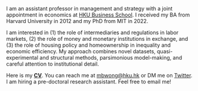 I am an assistant professor in management and strategy with a joint appointment in economics at [HKU Business School](https://www.hkubs.hku.hk/). I received my BA from Harvard University in 2012 and my PhD from MIT in 2022. 

I am interested in (1) the role of intermediaries and regulations in labor markets, (2) the role of money and monetary institutions in exchange, and (3) the role of housing policy and homeownership in inequality and economic efficiency. My approach combines novel datasets, quasi-experimental and structural methods, parsimonious model-making, and careful attention to institutional detail.

Here is my __[CV](/pdf/CV.pdf)__. You can reach me at [mbwong@hku.hk](mailto:mbwong@hku.hk) or DM me on [Twitter](https://twitter.com/mbwong). I am hiring a pre-doctoral research assistant. Feel free to email me! 
